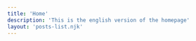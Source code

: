 ```yaml
---
title: 'Home'
description: 'This is the english version of the homepage'
layout: 'posts-list.njk'
---
```

